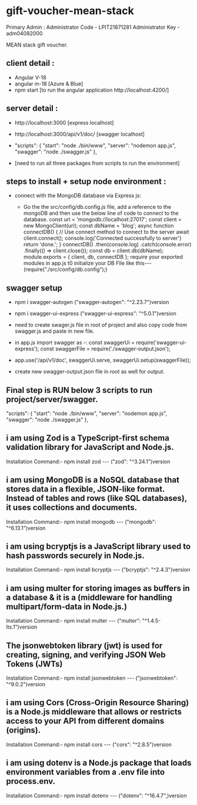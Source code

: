# gift-voucher-mean-stack

Primary Admin : Administrator Code - LPIT21871281
Administrator Key - adm04082000

MEAN stack gift voucher.

## client detail :

- Angular V-18
- angular m-18 [Azure & Blue]
- npm start [to run the angular application http://localhost:4200/]

## server detail :

- http://localhost:3000 [express localhost]
- http://localhost:3000/api/v1/doc/ [swagger localhost]
- "scripts": {
  "start": "node ./bin/www",
  "server": "nodemon app.js",
  "swagger": "node ./swagger.js"
  },

- [need to run all three packages from scripts to run the environment]

## steps to install + setup node environment :

- connect with the MongoDB database via Express js:

  - Go the the src/config/db.config.js file, add a reference to the mongoDB and then use the below line of code to connect to the database.
    const url = 'mongodb://localhost:27017';
    const client = new MongoClient(url);
    const dbName = 'blog';
    async function connectDB() {
    // Use connect method to connect to the server
    await client.connect();
    console.log('Connected successfully to server')
    return 'done.';
    }
    connectDB()
    .then(console.log)
    .catch(console.error)
    .finally(() => client.close());
    const db = client.db(dbName);
    module.exports = { client, db, connectDB };
    require your exported modules in app.js t0 initialize your DB FIle like this---(require("./src/config/db.config");)

## swagger setup

- npm i swagger-autogen ("swagger-autogen": "^2.23.7")version
- npm i swagger-ui-express ("swagger-ui-express": "^5.0.1")version

- need to create swager.js file in root of project and also copy code from swagger.js and paste in new file.
- in app.js import swagger as -:
  const swaggerUi = require('swagger-ui-express');
  const swaggerFile = require('./swagger-output.json');
- app.use('/api/v1/doc', swaggerUi.serve, swaggerUi.setup(swaggerFile));
- create new swagger-output.json file in root as well for output.

## Final step is RUN below 3 scripts to run project/server/swagger.

"scripts": {
"start": "node ./bin/www",
"server": "nodemon app.js",
"swagger": "node ./swagger.js"
},

## i am using Zod is a TypeScript-first schema validation library for JavaScript and Node.js.

Installation Command:- npm install zod --- ("zod": "^3.24.1")version

## i am using MongoDB is a NoSQL database that stores data in a flexible, JSON-like format. Instead of tables and rows (like SQL databases), it uses collections and documents.

Installation Command:- npm install mongodb --- ("mongodb": "^6.13.1")version

## i am using bcryptjs is a JavaScript library used to hash passwords securely in Node.js.

Installation Command:- npm install bcryptjs --- ("bcryptjs": "^2.4.3")version

## i am using multer for storing images as buffers in a database & it is a (middleware for handling multipart/form-data in Node.js.)

Installation Command:- npm install multer --- ("multer": "^1.4.5-lts.1")version

## The jsonwebtoken library (jwt) is used for creating, signing, and verifying JSON Web Tokens (JWTs)

Installation Command:- npm install jsonwebtoken --- ("jsonwebtoken": "^9.0.2")version

## i am using Cors (Cross-Origin Resource Sharing) is a Node.js middleware that allows or restricts access to your API from different domains (origins).

Installation Command:- npm install cors --- ("cors": "^2.8.5")version

## i am using dotenv is a Node.js package that loads environment variables from a .env file into process.env.

Installation Command:- npm install dotenv --- ("dotenv": "^16.4.7",)version
